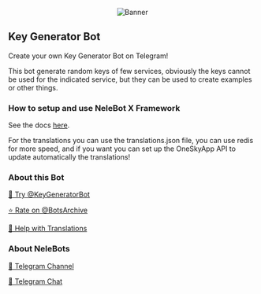 <p align="center"> 
    <img src="https://telegra.ph/file/ddd145609d4eb88f27d75.jpg" alt="Banner" /> 
</p>

## Key Generator Bot

Create your own Key Generator Bot on Telegram!

This bot generate random keys of few services, obviously the keys cannot be used for the indicated service, but they can be used to create examples or other things.

### How to setup and use NeleBot X Framework

See the docs [here](https://neleb54gold.github.io/NeleBotX/).

For the translations you can use the translations.json file, you can use redis for more speed, and if you want you can set up the OneSkyApp API to update automatically the translations!

### About this Bot

[🤖 Try @KeyGeneratorBot](https://t.me/KeyGeneratorBot)

[⭐️ Rate on @BotsArchive](https://t.me/BotsArchive/129)

[📲 Help with Translations](https://nelebots.oneskyapp.com/collaboration/translate/project/project/169330/)

### About NeleBots

[📢 Telegram Channel](https://t.me/NeleBots)

[👥 Telegram Chat](https://t.me/NeleBotsChat)
